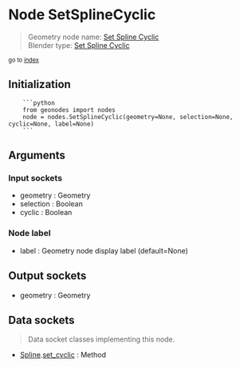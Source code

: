 
# Node SetSplineCyclic

> Geometry node name: [Set Spline Cyclic](https://docs.blender.org/manual/en/latest/modeling/geometry_nodes/curve/set_spline_cyclic.html)<br>
  Blender type: [Set Spline Cyclic](https://docs.blender.org/api/current/bpy.types.GeometryNodeSetSplineCyclic.html)
  
<sub>go to [index](/docs/index.md)</sub>

Initialization
--------------
        
        ```python
        from geonodes import nodes
        node = nodes.SetSplineCyclic(geometry=None, selection=None, cyclic=None, label=None)
        ```



## Arguments


### Input sockets

- geometry : Geometry
- selection : Boolean
- cyclic : Boolean

### Node label

- label : Geometry node display label (default=None)

## Output sockets

- geometry : Geometry

## Data sockets

> Data socket classes implementing this node.
  
  
- [Spline](/docs/sockets/Spline.md).[set_cyclic](/docs/sockets/Spline.md#set_cyclic) : Method
  
